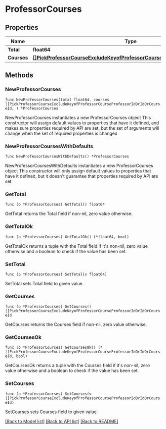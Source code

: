 # ProfessorCourses

## Properties

Name | Type | Description | Notes
------------ | ------------- | ------------- | -------------
**Total** | **float64** |  | 
**Courses** | [**[]PickProfessorCourseExcludeKeyofProfessorCourseProfessorIdOrIdOrCourseId**](PickProfessorCourseExcludeKeyofProfessorCourseProfessorIdOrIdOrCourseId.md) |  | 

## Methods

### NewProfessorCourses

`func NewProfessorCourses(total float64, courses []PickProfessorCourseExcludeKeyofProfessorCourseProfessorIdOrIdOrCourseId, ) *ProfessorCourses`

NewProfessorCourses instantiates a new ProfessorCourses object
This constructor will assign default values to properties that have it defined,
and makes sure properties required by API are set, but the set of arguments
will change when the set of required properties is changed

### NewProfessorCoursesWithDefaults

`func NewProfessorCoursesWithDefaults() *ProfessorCourses`

NewProfessorCoursesWithDefaults instantiates a new ProfessorCourses object
This constructor will only assign default values to properties that have it defined,
but it doesn't guarantee that properties required by API are set

### GetTotal

`func (o *ProfessorCourses) GetTotal() float64`

GetTotal returns the Total field if non-nil, zero value otherwise.

### GetTotalOk

`func (o *ProfessorCourses) GetTotalOk() (*float64, bool)`

GetTotalOk returns a tuple with the Total field if it's non-nil, zero value otherwise
and a boolean to check if the value has been set.

### SetTotal

`func (o *ProfessorCourses) SetTotal(v float64)`

SetTotal sets Total field to given value.


### GetCourses

`func (o *ProfessorCourses) GetCourses() []PickProfessorCourseExcludeKeyofProfessorCourseProfessorIdOrIdOrCourseId`

GetCourses returns the Courses field if non-nil, zero value otherwise.

### GetCoursesOk

`func (o *ProfessorCourses) GetCoursesOk() (*[]PickProfessorCourseExcludeKeyofProfessorCourseProfessorIdOrIdOrCourseId, bool)`

GetCoursesOk returns a tuple with the Courses field if it's non-nil, zero value otherwise
and a boolean to check if the value has been set.

### SetCourses

`func (o *ProfessorCourses) SetCourses(v []PickProfessorCourseExcludeKeyofProfessorCourseProfessorIdOrIdOrCourseId)`

SetCourses sets Courses field to given value.



[[Back to Model list]](../README.md#documentation-for-models) [[Back to API list]](../README.md#documentation-for-api-endpoints) [[Back to README]](../README.md)


